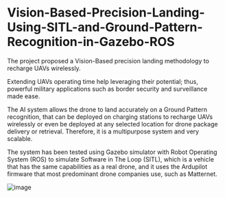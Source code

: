 # Vision-Based-Precision-Landing-Using-SITL-and-Ground-Pattern-Recognition-in-Gazebo-ROS

The project proposed a Vision-Based precision landing methodology to recharge UAVs wirelessly. 

Extending UAVs operating time help leveraging their potential; thus, powerful military applications such as border security and surveillance made ease.

The AI system allows the drone to land accurately on a Ground Pattern recognition, that can be deployed on charging stations to recharge UAVs wirelessly or even be deployed at any selected location for drone package delivery or retrieval. Therefore, it is a multipurpose system and very scalable.

The system has been tested using Gazebo simulator with Robot Operating System (ROS) to simulate Software in The Loop (SITL), which is a vehicle that has the same capabilities as a real drone, and it uses the Ardupilot firmware that most predominant drone companies use, such as Matternet.
                           
![image](https://user-images.githubusercontent.com/96912587/171091144-084b09ea-6fde-4431-be28-6162b9b09e90.png)
